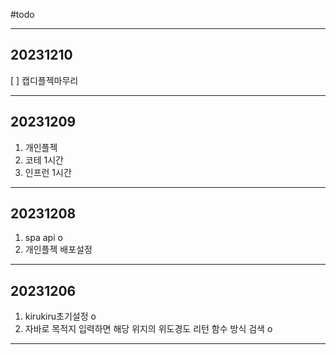 #todo

---

## 20231210  
[ ] 캡디플젝마무리  

---

## 20231209  
1. 개인플젝
1. 코테 1시간
1. 인프런 1시간  

---

## 20231208  
1. spa api o
1. 개인플젝 배포설정  

---

## 20231206  
1. kirukiru초기설정 o
1. 자바로 목적지 입력하면 해당 위지의 위도경도 리턴 함수 방식 검색 o

---
